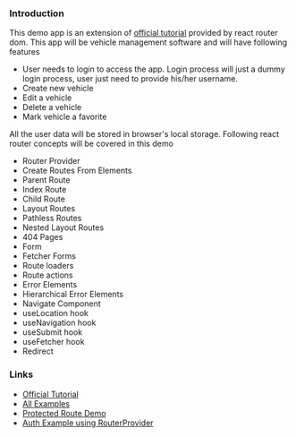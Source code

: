 ### Introduction
This demo app is an extension of [official tutorial](https://reactrouter.com/en/main/start/tutorial) provided by react router dom. This app will be vehicle management software and will have following features
- User needs to login to access the app. Login process will just a dummy login process, user just need to provide his/her username.
- Create new vehicle
- Edit a vehicle
- Delete a vehicle
- Mark vehicle a favorite

All the user data will be stored in browser's local storage. Following react router concepts will be covered in this demo
- Router Provider
- Create Routes From Elements
- Parent Route
- Index Route
- Child Route
- Layout Routes
- Pathless Routes
- Nested Layout Routes
- 404 Pages
- Form
- Fetcher Forms
- Route loaders
- Route actions
- Error Elements
- Hierarchical Error Elements
- Navigate Component
- useLocation hook
- useNavigation hook
- useSubmit hook
- useFetcher hook
- Redirect

### Links
- [Official Tutorial](https://reactrouter.com/en/main/start/tutorial)
- [All Examples](https://github.com/remix-run/react-router/tree/dev/examples)
- [Protected Route Demo](https://github.com/remix-run/react-router/tree/dev/examples/auth)
- [Auth Example using RouterProvider](https://github.com/remix-run/react-router/tree/dev/examples/auth-router-provider)
